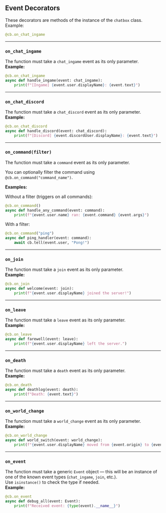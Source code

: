 ## Event Decorators
These decorators are methods of the instance of the `chatbox` class.
Example: 
```python
@cb.on_chat_ingame
```
---
### `on_chat_ingame`  
The function must take a `chat_ingame` event as its only parameter.  
**Example:**
```python
@cb.on_chat_ingame
async def handle_ingame(event: chat_ingame):
    print(f"[Ingame] {event.user.displayName}: {event.text}")
```

---

### `on_chat_discord`  
The function must take a `chat_discord` event as its only parameter.  
**Example:**
```python
@cb.on_chat_discord
async def handle_discord(event: chat_discord):
    print(f"[Discord] {event.discordUser.displayName}: {event.text}")
```

---

### `on_command(filter)`  
The function must take a `command` event as its only parameter.


You can optionally filter the command using `@cb.on_command("command_name")`.

**Examples:**

Without a filter (triggers on all commands):
```python
@cb.on_command()
async def handle_any_command(event: command):
    print(f"{event.user.name} ran: {event.command} {event.args}")
```

With a filter:
```python
@cb.on_command("ping")
async def ping_handler(event: command):
    await cb.tell(event.user, "Pong!")
```

---

### `on_join`  
The function must take a `join` event as its only parameter.  
**Example:**
```python
@cb.on_join
async def welcome(event: join):
    print(f"{event.user.displayName} joined the server!")
```

---

### `on_leave`  
The function must take a `leave` event as its only parameter.  
**Example:**
```python
@cb.on_leave
async def farewell(event: leave):
    print(f"{event.user.displayName} left the server.")
```

---

### `on_death`  
The function must take a `death` event as its only parameter.  
**Example:**
```python
@cb.on_death
async def deathlog(event: death):
    print(f"Death: {event.text}")
```

---

### `on_world_change`  
The function must take a `world_change` event as its only parameter.  
**Example:**
```python
@cb.on_world_change
async def world_switch(event: world_change):
    print(f"{event.user.displayName} moved from {event.origin} to {event.destination}")
```

---

### `on_event`  
The function must take a generic `Event` object — this will be an instance of one of the known event types (`chat_ingame`, `join`, etc.).  
Use `isinstance()` to check the type if needed.  
**Example:**
```python
@cb.on_event
async def debug_all(event: Event):
    print(f"Received event: {type(event).__name__}")
```

